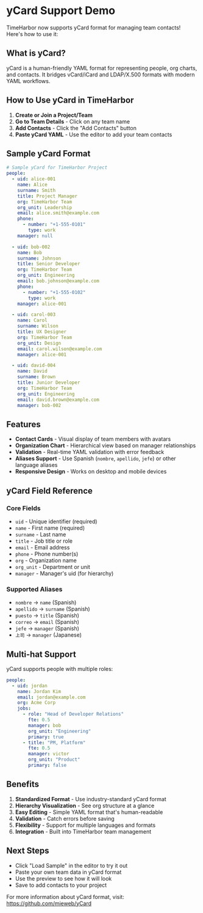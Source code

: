 # yCard Support Demo

TimeHarbor now supports yCard format for managing team contacts! Here's how to use it:

## What is yCard?

yCard is a human-friendly YAML format for representing people, org charts, and contacts. It bridges vCard/iCard and LDAP/X.500 formats with modern YAML workflows.

## How to Use yCard in TimeHarbor

1. **Create or Join a Project/Team**
2. **Go to Team Details** - Click on any team name
3. **Add Contacts** - Click the "Add Contacts" button
4. **Paste yCard YAML** - Use the editor to add your team contacts

## Sample yCard Format

```yaml
# Sample yCard for TimeHarbor Project
people:
  - uid: alice-001
    name: Alice
    surname: Smith
    title: Project Manager
    org: TimeHarbor Team
    org_unit: Leadership
    email: alice.smith@example.com
    phone:
      - number: "+1-555-0101"
        type: work
    manager: null

  - uid: bob-002
    name: Bob
    surname: Johnson
    title: Senior Developer
    org: TimeHarbor Team  
    org_unit: Engineering
    email: bob.johnson@example.com
    phone:
      - number: "+1-555-0102"
        type: work
    manager: alice-001

  - uid: carol-003
    name: Carol
    surname: Wilson
    title: UX Designer
    org: TimeHarbor Team
    org_unit: Design
    email: carol.wilson@example.com
    manager: alice-001

  - uid: david-004
    name: David
    surname: Brown
    title: Junior Developer
    org: TimeHarbor Team
    org_unit: Engineering
    email: david.brown@example.com
    manager: bob-002
```

## Features

- **Contact Cards** - Visual display of team members with avatars
- **Organization Chart** - Hierarchical view based on manager relationships  
- **Validation** - Real-time YAML validation with error feedback
- **Aliases Support** - Use Spanish (`nombre`, `apellido`, `jefe`) or other language aliases
- **Responsive Design** - Works on desktop and mobile devices

## yCard Field Reference

### Core Fields
- `uid` - Unique identifier (required)
- `name` - First name (required)
- `surname` - Last name
- `title` - Job title or role
- `email` - Email address
- `phone` - Phone number(s)
- `org` - Organization name
- `org_unit` - Department or unit
- `manager` - Manager's uid (for hierarchy)

### Supported Aliases
- `nombre` → `name` (Spanish)
- `apellido` → `surname` (Spanish)  
- `puesto` → `title` (Spanish)
- `correo` → `email` (Spanish)
- `jefe` → `manager` (Spanish)
- `上司` → `manager` (Japanese)

## Multi-hat Support

yCard supports people with multiple roles:

```yaml
people:
  - uid: jordan
    name: Jordan Kim
    email: jordan@example.com
    org: Acme Corp
    jobs:
      - role: "Head of Developer Relations"
        fte: 0.5
        manager: bob
        org_unit: "Engineering"
        primary: true
      - title: "PM, Platform"
        fte: 0.5
        manager: victor
        org_unit: "Product"
        primary: false
```

## Benefits

1. **Standardized Format** - Use industry-standard yCard format
2. **Hierarchy Visualization** - See org structure at a glance
3. **Easy Editing** - Simple YAML format that's human-readable
4. **Validation** - Catch errors before saving
5. **Flexibility** - Support for multiple languages and formats
6. **Integration** - Built into TimeHarbor team management

## Next Steps

- Click "Load Sample" in the editor to try it out
- Paste your own team data in yCard format
- Use the preview to see how it will look
- Save to add contacts to your project

For more information about yCard format, visit: https://github.com/mieweb/yCard